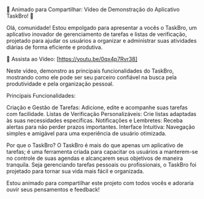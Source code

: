 🚀 Animado para Compartilhar: Vídeo de Demonstração do Aplicativo TaskBro! 🚀

Olá, comunidade! Estou empolgado para apresentar a vocês o TaskBro, um aplicativo inovador de gerenciamento de tarefas e listas de verificação, projetado para ajudar os usuários 
a organizar e administrar suas atividades diárias de forma eficiente e produtiva.

📲 Assista ao Vídeo: [https://youtu.be/0qx4p7Rvr38]

Neste vídeo, demonstro as principais funcionalidades do TaskBro, mostrando como ele pode ser seu parceiro confiável na busca pela produtividade e pela organização pessoal.

Principais Funcionalidades:

  Criação e Gestão de Tarefas: Adicione, edite e acompanhe suas tarefas com facilidade.
  Listas de Verificação Personalizáveis: Crie listas adaptadas às suas necessidades específicas.
  Notificações e Lembretes: Receba alertas para não perder prazos importantes.
  Interface Intuitiva: Navegação simples e amigável para uma experiência de usuário otimizada.


Por que o TaskBro?
O TaskBro é mais do que apenas um aplicativo de tarefas; é uma ferramenta criada para capacitar os usuários a manterem-se no controle de suas agendas e alcançarem seus objetivos de maneira tranquila. 
Seja gerenciando tarefas pessoais ou profissionais, o TaskBro foi projetado para tornar sua vida mais fácil e organizada.

Estou animado para compartilhar este projeto com todos vocês e adoraria ouvir seus pensamentos e feedback!


